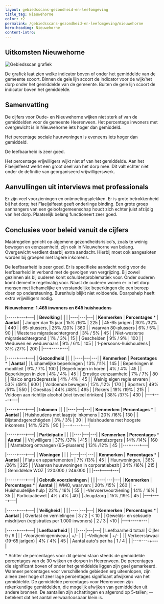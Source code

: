 ```yaml
---
layout: gebiedsscans-gezondheid-en-leefomgeving
title_tag: Nieuwehorne
color: r2
permalink: /gebiedsscans-gezondheid-en-leefomgeving/nieuwehorne
hero-heading: Nieuwehorne
content-intro:
---
```

## Uitkomsten Nieuwehorne

![Gebiedsscan grafiek](/uploads/Grafieken_Gebiedsscans_Dorpen-15.png)

De grafiek laat zien welke indicator boven of onder het gemiddelde van de gemeente scoort. Binnen de gele lijn scoort de indicator voor de wijk/het dorp onder het gemiddelde van de gemeente. Buiten de gele lijn scoort de indicator boven het gemiddelde.

## Samenvatting
De cijfers voor Oude- en Nieuwehorne wijken niet sterk af van de gemiddelden voor de gemeente Heerenveen. Het percentage inwoners met  overgewicht is in Nieuwehorne  iets hoger dan gemiddeld.

Het percentage sociale huurwoningen is eveneens iets hoger dan gemiddeld.

De leefbaarheid is zeer goed.

Het percentage vrijwilligers wijkt niet af van het gemiddelde. Aan het Flaeijelfeest werkt een groot deel van het dorp mee. Dit valt echter niet onder de definitie van georganiseerd vrijwilligerswerk.

## Aanvullingen uit interviews met professionals

Er zijn veel voorzieningen en ontmoetingsplekken. Er is grote betrokkenheid bij het dorp; het Flaeijelfeest geeft onderlinge binding. Een grote groep aanhangers van een geloofsgemeenschap houdt zich echter juist afzijdig van het dorp. Plaatselijk belang functioneert zeer goed.


## Conclusies voor beleid vanuit de cijfers
Maatregelen gericht op algemene gezondheidsrisico's, zoals  te weinig bewegen en eenzaamheid, zijn ook  in Nieuwehorne  van belang.  Overgewicht verdient daarbij extra aandacht. Hierbij moet ook aangesloten worden bij groepen met lagere inkomens.

De leefbaarheid is zeer goed. Er is specifieke aandacht nodig voor de leefbaarheid in verband met de gevolgen van vergrijzing.
Bij zowel gezinnen als bij ouderen komt schuldenproblematiek voor. Onder ouderen komt dementie regelmatig voor. Naast de ouderen wonen er in het dorp mensen met lichamelijke en verstandelijke beperkingen die een beroep doen op ondersteuning. Burenhulp blijkt niet voldoende. Doarpshelp heeft extra vrijwilligers nodig.

**Nieuwehorne: 1.465 inwoners en 645 huishoudens**

|-----+---+---|
|  **Bevolking**  |  |    |
|----|---|---|
| **Kenmerken**  | **Percentages** * | **Aantal** |
| Jonger dan 15 jaar                                  | 15% /16% | 225 |
| 45-65 jarigen                                       | 30% /32% | 440 |
| 65-plussers,                                        | 25% /20% | 360 |
| waarvan 80-plussers                                 | 6% / 5% | 90 |
| Westerse migratieachtergrond                        | 3% / 5% | 45 |
| Niet-westerse migratieachtergrond                   | 1% / 3% | 15 |
| Gescheiden                                          | 9% / 9% | 100 |
| Weduwen en weduwnaars                               |  9% / 6% | 105 |
| 1-persoons-huishoudens                              | 31% /27% | 200 |
|---+----+---|

|-----+---+---|
| **Gezondheid** |     |     |
|----|---|---|
| **Kenmerken** | **Percentages** * | **Aantal** |
| Lichamelijke beperkingen                            |  13% /11%   |  145   |
| Beperkingen in mobiliteit                           |  9% / 7%   |  100   |
| Beperkingen in horen                                |  4% / 4%   |  45   |
| Beperkingen in zien                                 |  4% / 4%   |  45   |
| Ernstige eenzaamheid                                |  7% / 7%   |  80   |
| Risico angst/depressie                              |  4% / 4%   |  45   |
| Weinig eigen regie ervaren                          |  53% /49%   |  600   |
| Voldoende bewegen                                   |  15% /12%   |  170   |
| Sporters                                            |  49% /51%   |  550   |
| Obesitas                                            |  44% /48%   |  495   |
| Rokers                                              |  19% /19%   |  215   |
| Voldoen aan richtlijn alcohol (niet teveel drinken) |  38% /37%   |  430   |
|---+----+---|

|-----+---+---|
| **Inkomen** |     |     |
|----|---|---|
| **Kenmerken**    | **Percentages** * | **Aantal** |
| Huishoudens met laagste inkomens                    |  20% /16%      |   130      |
| Bijstandsgerechtigden                               |  3% / 3%      |   30      |
| Huishoudens met hoogste inkomens                    |  14% /22%      |   90      |
|---+----+---|

|-----+---+---|
| **Participatie** |     |     |
|----|---|---|
| **Kenmerken**  | **Percentages** * | **Aantal** |
| Vrijwilligers                                       |  37% /37%     |   415      |
| Mantelzorgers                                       |  14% /14%     |   160      |
| Mantelzorg ontvangen (65-plussers)                  |  13% /12%     |   45      |
|---+----+---|

|-----+---+---|
| **Woningen** |     |     |
|----|---|---|
| **Kenmerken** | **Percentages** * | **Aantal** |
| Flats en appartementen                              | 7% /13% |  45 |
| Huurwoningen,                                       | 36% /26% |  225 |
| Waarvan huurwoningen in corporatiebezit             | 34% /16% |  215 |
| Gemiddelde WOZ                                      | 220.000 / 246.000 |      |
|---+----+---|

|-----+---+---|
| **Gebruik voorzieningen** |     |     |
|----|---|---|
| **Kenmerken** | **Percentages** * | **Aantal** |
| WMO, waarvan:                                       | 20% /15% | 260 |
| -Huishoudelijke hulp                                | 22% / 16% | 55 |
| -Vervoersvoorziening                                | 14% / 16% | 35 |
| Participatiewet                                     | 4% / 4% | 40 |
| Jeugdzorg                                           | 15% /19% | 45 |
|---+----+---|

|-----+---+---|
| **Veiligheid** |     |     |
|----|---|---|
| **Kenmerken** | **Percentages** * | **Aantal** |
| Overlast en vernielingen                                           | 3 / 2 | < 10 |
| Gewelds- en seksuele misdrijven (registraties per 1.000 inwoners)  | 2 / 3 | <10 |
|---+----+---|

|-----+---+---|
| **Leefbaarheid** |     |     |
|----|---|---|
| Leefbaarheid totaal                                | Cijfer 9 / 9 |                     |
| -Voorzieningenniveau                               | +/- |                     |
| -Veiligheid                                        | +/- |  |
| Verkeerslawaai (19-65 jarigen)                     | 4% / 4% |   45                  |
| Aantal auto's per ha                               | 1 / 4 |                     |
|---+----+---|

\* Achter de percentages voor dit gebied staan steeds de gemiddelde percentages van de 30 wijken en dorpen in Heerenveen. De percentages die significant boven of onder het gemiddelde liggen zijn geel gemarkeerd. Wanneer percentages voor verschillende gebieden erg uiteenlopen, zijn alleen zeer hoge of zeer lage percentages significant afwijkend van het gemiddelde. De gemiddelde percentages voor Heerenveen zijn rekenkundige gemiddelden, die mogelijk afwijken van gemiddelden uit andere bronnen. De aantallen zijn schattingen en afgerond op 5-tallen; -- betekent dat het aantal verwaarloosbaar klein is.
